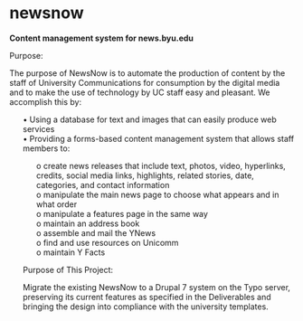 newsnow
=======

<b>Content management system for news.byu.edu</b>
    
<p>Purpose:</p>
<p>The purpose of NewsNow is to automate the production of content by the staff of University Communications for consumption by the digital media and to make the use of technology by UC staff easy and pleasant. We accomplish this by:<br />
<ul>•  Using a database for text and images that can easily produce web services<br />
  •  Providing a forms-based content management system that allows staff members to:
<ul>    o	create news releases that include text, photos, video, hyperlinks, credits, social media links, highlights, related stories, date, categories, and contact information<br />
    o	manipulate the main news page to choose what appears and in what order<br />
    o	manipulate a features page in the same way<br />
    o	maintain an address book<br />
    o	assemble and mail the YNews<br />
    o	find and use resources on Unicomm<br />
    o	maintain Y Facts</ul></p>
<p>Purpose of This Project:</p>
<p>Migrate the existing NewsNow to a Drupal 7 system on the Typo server, preserving its current features as specified in the Deliverables and bringing the design into compliance with the university templates.</p>

